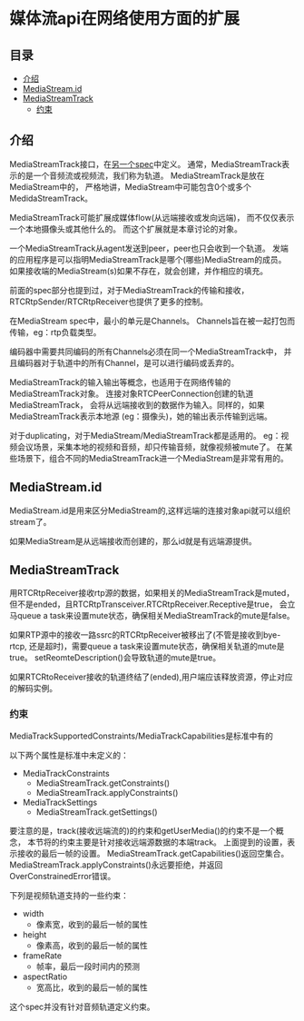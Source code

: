 # 媒体流api在网络使用方面的扩展

## 目录

<!-- vim-markdown-toc GFM -->

- [介绍](#介绍)
- [MediaStream.id](#mediastreamid)
- [MediaStreamTrack](#mediastreamtrack)
  - [约束](#约束)

<!-- vim-markdown-toc -->

## 介绍

MediaStreamTrack接口，在[另一个spec](https://www.w3.org/TR/mediacapture-streams/#media-stream-track-interface-definition)中定义。
通常，MediaStreamTrack表示的是一个音频流或视频流，我们称为轨道。
MediaStreamTrack是放在MediaStream中的，
严格地讲，MediaStream中可能包含0个或多个MedidaStreamTrack。

MediaStreamTrack可能扩展成媒体flow(从远端接收或发向远端)，
而不仅仅表示一个本地摄像头或其他什么的。
而这个扩展就是本章讨论的对象。

一个MediaStreamTrack从agent发送到peer，peer也只会收到一个轨道。
发端的应用程序是可以指明MediaStreamTrack是哪个(哪些)MediaStream的成员。
如果接收端的MediaStream(s)如果不存在，就会创建，并作相应的填充。

前面的spec部分也提到过，对于MediaStreamTrack的传输和接收，
RTCRtpSender/RTCRtpReceiver也提供了更多的控制。

在MediaStream spec中，最小的单元是Channels。
Channels旨在被一起打包而传输，eg：rtp负载类型。

编码器中需要共同编码的所有Channels必须在同一个MediaStreamTrack中，
并且编码器对于轨道中的所有Channel，是可以进行编码或丢弃的。

MediaStreamTrack的输入输出等概念，也适用于在网络传输的MediaStreamTrack对象。
连接对象RTCPeerConnection创建的轨道MediaStreamTrack，
会将从远端接收到的数据作为输入。同样的，如果MediaStreamTrack表示本地源
(eg：摄像头)，她的输出表示传输到远端。

对于duplicating，对于MediaStream/MediaStreamTrack都是适用的。
eg：视频会议场景，采集本地的视频和音频，却只传输音频，就像视频被mute了。
在某些场景下，组合不同的MediaStreamTrack进一个MediaStream是非常有用的。

## MediaStream.id

MediaStream.id是用来区分MediaStream的,这样远端的连接对象api就可以组织stream了。

如果MediaStream是从远端接收而创建的，那么id就是有远端源提供。

## MediaStreamTrack

用RTCRtpReceiver接收rtp源的数据，如果相关的MediaStreamTrack是muted，
但不是ended，且RTCRtpTransceiver.RTCRtpReceiver.Receptive是true，
会立马queue a task来设置mute状态，确保相关MediaStreamTrack的mute是false。

如果RTP源中的接收一路ssrc的RTCRtpReceiver被移出了(不管是接收到bye-rtcp,
还是超时)，需要queue a task来设置mute状态，确保相关轨道的mute是true。
setReomteDescription()会导致轨道的mute是true。

如果RTCRtoReceiver接收的轨道终结了(ended),用户端应该释放资源，停止对应的解码实例。

### 约束

MediaTrackSupportedConstraints/MediaTrackCapabilities是标准中有的

以下两个属性是标准中未定义的：

- MediaTrackConstraints
  - MediaStreamTrack.getConstraints()
  - MediaStreamTrack.applyConstraints()
- MediaTrackSettings
  - MediaStreamTrack.getSettings()

要注意的是，track(接收远端流的)的约束和getUserMedia()的约束不是一个概念，
本节将的约束主要是针对接收远端源数据的本端track。
上面提到的设置，表示接收的最后一帧的设置。
MediaStreamTrack.getCapabilities()返回空集合。
MediaStreamTrack.applyConstraints()永远要拒绝，并返回OverConstrainedError错误。

下列是视频轨道支持的一些约束：

- width
  - 像素宽，收到的最后一帧的属性
- height
  - 像素高，收到的最后一帧的属性
- frameRate
  - 帧率，最后一段时间内的预测
- aspectRatio
  - 宽高比，收到的最后一帧的属性

这个spec并没有针对音频轨道定义约束。
